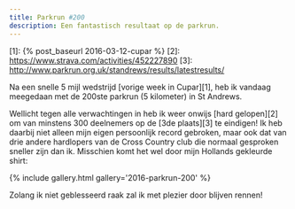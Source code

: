 ```yaml
---
title: Parkrun #200
description: Een fantastisch resultaat op de parkrun.
---
```

[1]: {% post_baseurl 2016-03-12-cupar %}
[2]: https://www.strava.com/activities/452227890
[3]: http://www.parkrun.org.uk/standrews/results/latestresults/

Na een snelle 5 mijl wedstrijd [vorige week in Cupar][1], heb ik vandaag meegedaan met de 200ste parkrun (5 kilometer) in St Andrews.

<a name="more"></a>

Wellicht tegen alle verwachtingen in heb ik weer onwijs [hard gelopen][2] om van minstens 300 deelnemers op de [3de plaats][3] te eindigen! Ik heb daarbij niet alleen mijn eigen persoonlijk record gebroken, maar ook dat van drie andere hardlopers van de Cross Country club die normaal gesproken sneller zijn dan ik. Misschien komt het wel door mijn Hollands gekleurde shirt:

{% include gallery.html gallery='2016-parkrun-200' %}

Zolang ik niet geblesseerd raak zal ik met plezier door blijven rennen!